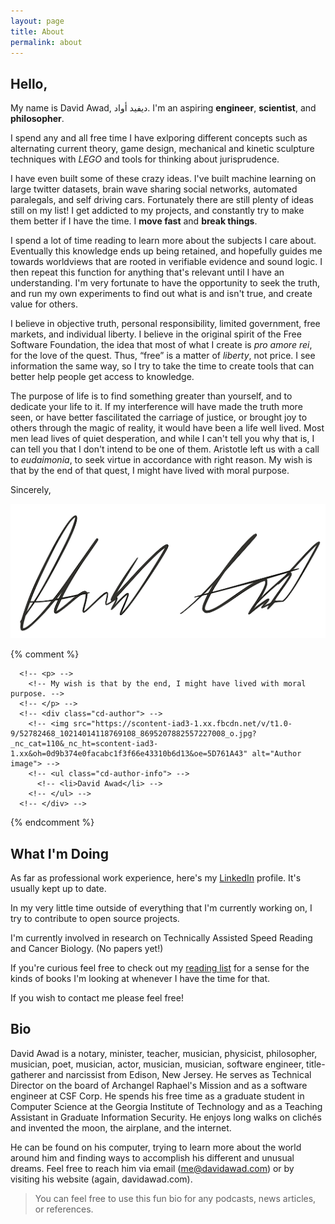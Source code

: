 ```yaml
---
layout: page
title: About
permalink: about
---
```



## Hello,

My name is David Awad, ﺩﻳﻔﻴﺪ ﺃﻭﺍﺩ.  I'm an aspiring **engineer**, **scientist**, and **philosopher**.


I spend any and all free time I have exlporing different concepts such as alternating current theory, game design, mechanical and kinetic sculpture techniques with _LEGO_ and tools for thinking about jurisprudence.

I have even built some of these crazy ideas. I've built machine learning on large twitter datasets, brain wave sharing social networks, automated paralegals, and self driving cars. Fortunately there are still plenty of ideas still on my list! I get addicted to my projects, and constantly try to make them better if I have the time. I **move fast** and **break things**.

I spend a lot of time reading to learn more about the subjects I care about. Eventually this knowledge ends up being retained, and hopefully guides me towards worldviews that are rooted in verifiable evidence and sound logic. I then repeat this function for anything that's relevant until I have an understanding. I'm very fortunate to have the opportunity to seek the truth, and run my own experiments to find out what is and isn't true, and create value for others.

I believe in objective truth, personal responsibility, limited government, free markets, and individual liberty. I believe in the original spirit of the Free Software Foundation, the idea that most of what I create is _pro amore rei_, for the love of the quest. Thus, “free” is a matter of *liberty*, not price. I see information the same way, so I try to take the time to create tools that can better help people get access to knowledge.

The purpose of life is to find something greater than yourself, and to dedicate your life to it. If my interference will have made the truth more seen, or have better fascilitated the carriage of justice, or brought joy to others through the magic of reality, it would have been a life well lived. Most men lead lives of quiet desperation, and while I can't tell you why that is, I can tell you that I don't intend to be one of them. Aristotle left us with a call to _eudaimonia_, to seek virtue in accordance with right reason. My wish is that by the end of that quest, I might have lived with moral purpose.


Sincerely,

![](/public/img/sig.png)


{% comment %}
<!-- <div class="cd-testimonials-wrapper"> -->
      <!-- <p> -->
        <!-- My wish is that by the end, I might have lived with moral purpose. -->
      <!-- </p> -->
      <!-- <div class="cd-author"> -->
        <!-- <img src="https://scontent-iad3-1.xx.fbcdn.net/v/t1.0-9/52782468_10214014118769108_8695207882557227008_o.jpg?_nc_cat=110&_nc_ht=scontent-iad3-1.xx&oh=0d9b374e0facabc1f3f66e43310b6d13&oe=5D761A43" alt="Author image"> -->
        <!-- <ul class="cd-author-info"> -->
          <!-- <li>David Awad</li> -->
        <!-- </ul> -->
      <!-- </div> -->
<!-- </div> -->

{% endcomment %}


## What I'm Doing

As far as professional work experience, here's my [LinkedIn](https://www.linkedin.com/in/davidaawad/) profile. It's usually kept up to date.

In my very little time outside of everything that I'm currently working on, I try to contribute to open source projects.

I'm currently involved in research on Technically Assisted Speed Reading and Cancer Biology. (No papers yet!)

If you're curious feel free to check out my [reading list](/reading) for a sense for the kinds of books I'm looking at whenever I have the time for that.

If you wish to contact me please feel free!


## Bio

<p class="message">
David Awad is a notary, minister, teacher, musician, physicist, philosopher, musician, poet, musician, actor, musician, musician, software engineer, title-gatherer and narcissist from Edison, New Jersey. He serves as Technical Director on the board of Archangel Raphael's Mission and as a software engineer at CSF Corp. He spends his free time as a graduate student in Computer Science at the Georgia Institute of Technology and as a Teaching Assistant in Graduate Information Security. He enjoys long walks on clichés and invented the moon, the airplane, and the internet.

He can be found on his computer, trying to learn more about the world around him and finding ways to accomplish his different and unusual dreams.
Feel free to reach him via email (me@davidawad.com) or by visiting his website (again, davidawad.com).

</p>

> You can feel free to use this fun bio for any podcasts, news articles, or references.
